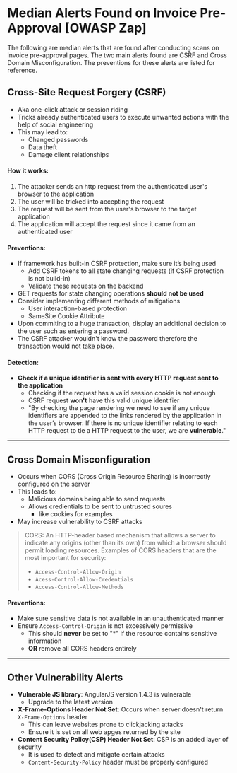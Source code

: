 # Median Alerts Found on Invoice Pre-Approval [OWASP Zap]
The following are median alerts that are found after conducting scans on invoice pre-approval pages. The two main alerts found are CSRF and Cross Domain Misconfiguration. The preventions for these alerts are listed for reference.


## Cross-Site Request Forgery (CSRF)
- Aka one-click attack or session riding
- Tricks already authenticated users to execute unwanted actions with the help of social engineering 
- This may lead to:
    - Changed passwords
    - Data theft
    - Damage client relationships 
#### How it works:
1. The attacker sends an http request from the authenticated user's browser to the application 
2. The user will be tricked into accepting the request
3. The request will be sent from the user's browser to the target application 
4. The application will accept the request since it came from an authenticated user
#### Preventions: 
  - If framework has built-in CSRF protection, make sure it’s being used
      - Add CSRF tokens to all state changing requests (if CSRF protection is not build-in) 
      - Validate these requests on the backend 
  - GET requests for state changing operations **should not be used** 
  - Consider implementing different methods of mitigations
      - User interaction-based protection 
      - SameSite Cookie Attribute 
  - Upon commiting to a huge transaction, display an additional decision to the user such as entering a password. 
  - The CSRF attacker wouldn't know the password therefore the transaction would not take place.
#### Detection:
  - **Check if a unique identifier is sent with every HTTP request sent to the application**
    - Checking if the request has a valid session cookie is not enough
    - CSRF request **won't** have this valid unique identifier
    - "By checking the page rendering we need to see if any unique identifiers are appended to the links rendered by the application in the user’s browser. If there is no unique identifier relating to each HTTP request to tie a HTTP request to the user, we are **vulnerable**."
      
***
## Cross Domain Misconfiguration 
- Occurs when CORS (Cross Origin Resource Sharing) is incorrectly configured on the server 
- This leads to:
    - Malicious domains being able to send requests 
    - Allows credientials to be sent to untrusted soures 
        - like cookies for examples 
- May increase vulnerability to CSRF attacks
> CORS: An HTTP-header based mechanism that allows a server to indicate any origins (other than its own) from which a browser should permit loading resources.
> Examples of CORS headers that are the most important for security:
> - `Access-Control-Allow-Origin`
> - `Acess-Control-Allow-Credentials`
> - `Access-Control-Allow-Methods`
#### Preventions:
  - Make sure sensitive data is not available in an unauthenticated manner 
  - Ensure `Access-Control-Origin` is not excessively permissive 
      - This should **never** be set to "*" if the resource contains sensitive information 
      - **OR** remove all CORS headers entirely 

***
## Other Vulnerability Alerts 
- **Vulnerable JS library**: AngularJS version 1.4.3 is vulnerable
    - Upgrade to the latest version 
- **X-Frame-Options Header Not Set**: Occurs when server doesn't return `X-Frame-Options` header
    - This can leave websites prone to clickjacking attacks 
    - Ensure it is set on all web apges returned by the site
- **Content Security Policy(CSP) Header Not Set**: CSP is an added layer of security 
    - It is used to detect and mitigate certain attacks 
    - `Content-Security-Policy` header must be properly configured
